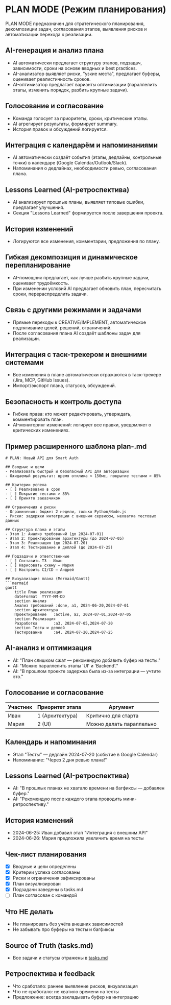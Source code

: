 # PLAN MODE (Режим планирования)

PLAN MODE предназначен для стратегического планирования, декомпозиции задач, согласования этапов, выявления рисков и автоматизации перехода к реализации.

## AI-генерация и анализ плана
- AI автоматически предлагает структуру этапов, подзадач, зависимости, сроки на основе вводных и best practices.
- AI-анализатор выявляет риски, "узкие места", предлагает буферы, оценивает реалистичность сроков.
- AI-оптимизатор предлагает варианты оптимизации (параллелить этапы, изменить порядок, разбить крупные задачи).

## Голосование и согласование
- Команда голосует за приоритеты, сроки, критические этапы.
- AI агрегирует результаты, формирует summary.
- История правок и обсуждений логируется.

## Интеграция с календарём и напоминаниями
- AI автоматически создаёт события (этапы, дедлайны, контрольные точки) в календаре (Google Calendar/Outlook/Slack).
- Напоминания о дедлайнах, необходимости ревью, согласования плана.

## Lessons Learned (AI-ретроспектива)
- AI анализирует прошлые планы, выявляет типовые ошибки, предлагает улучшения.
- Секция "Lessons Learned" формируется после завершения проекта.

## История изменений
- Логируются все изменения, комментарии, предложения по плану.

## Гибкая декомпозиция и динамическое перепланирование
- AI-помощник предлагает, как лучше разбить крупные задачи, оценивает трудоёмкость.
- При изменении условий AI предлагает обновить план, пересчитать сроки, перераспределить задачи.

## Связь с другими режимами и задачами
- Прямые переходы к CREATIVE/IMPLEMENT, автоматическое подтягивание целей, решений, ограничений.
- После согласования плана AI создаёт шаблоны задач для реализации.

## Интеграция с таск-трекером и внешними системами
- Все изменения в плане автоматически отражаются в таск-трекере (Jira, MCP, GitHub Issues).
- Импорт/экспорт плана, статусов, обсуждений.

## Безопасность и контроль доступа
- Гибкие права: кто может редактировать, утверждать, комментировать план.
- AI-мониторинг изменений: логирует все правки, уведомляет о критических изменениях.

## Пример расширенного шаблона plan-<topic>.md
```
# PLAN: Новый API для Smart Auth

## Вводные и цели
- Реализовать быстрый и безопасный API для авторизации
- Ожидаемый результат: время отклика < 150мс, покрытие тестами > 85%

## Критерии успеха
- [ ] Реализовано в срок
- [ ] Покрытие тестами > 85%
- [ ] Принято заказчиком

## Ограничения и риски
- Ограничения: бюджет 2 недели, только Python/Node.js
- Риски: задержки интеграции с внешним сервисом, нехватка тестовых данных

## Структура плана и этапы
- Этап 1: Анализ требований (до 2024-07-01)
- Этап 2: Проектирование архитектуры (до 2024-07-05)
- Этап 3: Реализация (до 2024-07-20)
- Этап 4: Тестирование и деплой (до 2024-07-25)

## Подзадачи и ответственные
- [ ] Составить ТЗ — Иван
- [ ] Нарисовать схему — Мария
- [ ] Настроить CI/CD — Андрей

## Визуализация плана (Mermaid/Gantt)
```mermaid
gantt
    title План реализации
    dateFormat  YYYY-MM-DD
    section Анализ
    Анализ требований :done, a1, 2024-06-20,2024-07-01
    section Архитектура
    Проектирование   :active, a2, 2024-07-01,2024-07-05
    section Реализация
    Разработка       :a3, 2024-07-05,2024-07-20
    section Тесты и деплой
    Тестирование     :a4, 2024-07-20,2024-07-25
```

## AI-анализ и оптимизация
- AI: "План слишком сжат — рекомендую добавить буфер на тесты."
- AI: "Можно параллелить этапы 'UI' и 'Backend'."
- AI: "В прошлом проекте задержка была из-за интеграции — учтите это."

## Голосование и согласование
| Участник | Приоритет этапа | Аргумент |
|----------|-----------------|----------|
| Иван     | 1 (Архитектура) | Критично для старта |
| Мария    | 2 (UI)          | Можно делать параллельно |

## Календарь и напоминания
- Этап "Тесты" — дедлайн 2024-07-20 (событие в Google Calendar)
- Напоминание: "Через 2 дня ревью плана!"

## Lessons Learned (AI-ретроспектива)
- AI: "В прошлых планах не хватало времени на багфиксы — добавлен буфер."
- AI: "Рекомендую после каждого этапа проводить мини-ретроспективу."

## История изменений
- 2024-06-25: Иван добавил этап "Интеграция с внешним API"
- 2024-06-26: Мария предложила увеличить время на тесты

## Чек-лист планирования
- [x] Вводные и цели определены
- [x] Критерии успеха согласованы
- [x] Риски и ограничения зафиксированы
- [x] План визуализирован
- [x] Подзадачи заведены в tasks.md
- [ ] План согласован с командой

## Что НЕ делать
- Не планировать без учёта внешних зависимостей
- Не забывать про буферы на тесты и багфиксы

## Source of Truth (tasks.md)
- Все задачи и статусы отражены в [tasks.md](../tasks.md)

## Ретроспектива и feedback
- Что сработало: раннее выявление рисков, визуализация
- Что не сработало: не хватило времени на тесты
- Предложение: всегда закладывать буфер на интеграцию 